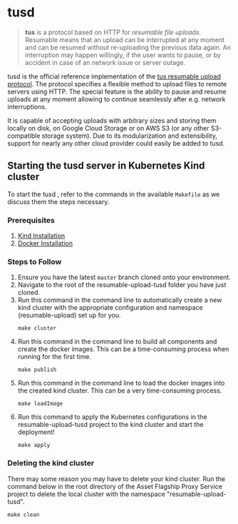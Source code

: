 # tusd 

> **tus** is a protocol based on HTTP for *resumable file uploads*. Resumable
> means that an upload can be interrupted at any moment and can be resumed without
> re-uploading the previous data again. An interruption may happen willingly, if
> the user wants to pause, or by accident in case of an network issue or server
> outage.

tusd is the official reference implementation of the [tus resumable upload
protocol](http://www.tus.io/protocols/resumable-upload.html). The protocol
specifies a flexible method to upload files to remote servers using HTTP.
The special feature is the ability to pause and resume uploads at any
moment allowing to continue seamlessly after e.g. network interruptions.

It is capable of accepting uploads with arbitrary sizes and storing them locally
on disk, on Google Cloud Storage or on AWS S3 (or any other S3-compatible
storage system). Due to its modularization and extensibility, support for
nearly any other cloud provider could easily be added to tusd.


## Starting the tusd server in Kubernetes Kind cluster

To start the tusd , refer to the commands in the available `Makefile` as we discuss them the steps necessary.

### Prerequisites
1. [Kind Installation](https://kind.sigs.k8s.io/)
2. [Docker Installation](https://www.docker.com/products/docker-desktop/)

### Steps to Follow
1. Ensure you have the latest `master` branch cloned onto your environment.
2. Navigate to the root of the resumable-upload-tusd folder you have just cloned.
3. Run this command in the command line to automatically create a new kind cluster with the appropriate configuration
   and namespace (resumable-upload) set up for you.
    ```shell
   make cluster
   ```
4. Run this command in the command line to build all components and create the docker images. This can
   be a time-consuming process when running for the first time.
    ```shell
   make publish
   ```
5. Run this command in the command line to load the docker images into the created kind cluster.
   This can be a very time-consuming process.
    ```shell
   make loadImage
   ```
6. Run this command to apply the Kubernetes configurations in the resumable-upload-tusd project to the kind cluster and start the deployment!
    ```shell
   make apply
   ```
### Deleting the kind cluster
There may some reason you may have to delete your kind cluster. Run the command below in the root directory of the Asset Flagship Proxy Service project to delete the local cluster with the
namespace "resumable-upload-tusd".

````shell
make clean
````